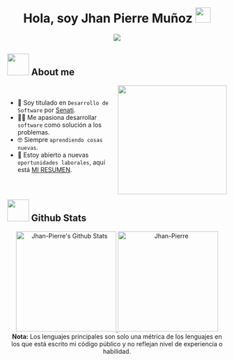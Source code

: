 <h1 align="center">Hola, soy Jhan Pierre Muñoz <img src="https://media.giphy.com/media/hvRJCLFzcasrR4ia7z/giphy.gif" width="35"></h1>
<p align="center">
  <a href="https://github.com/DenverCoder1/readme-typing-svg">
    <img src="https://readme-typing-svg.herokuapp.com?font=Time+New+Roman&color=%23C8BE25&size=25&center=true&vCenter=true&width=600&height=100&lines=Web+Developer;Full+Stack+Developer;Back+End+Developer;Always+learning+new+things">
  </a>
</p>

## <picture><img src = "https://github.com/7oSkaaa/7oSkaaa/blob/main/Images/about_me.gif?raw=true" width = 50px></picture> About me

<picture> <img align="right" src="https://github.com/7oSkaaa/7oSkaaa/blob/main/Images/Right_Side.gif?raw=true" width = 250px></picture>

<br>

- :school: Soy titulado en `Desarrollo de Software` por [Senati](https://www.senati.edu.pe/).
- :technologist: Me apasiona desarrollar `software` como solución a los problemas.
- :nerd_face: Siempre `aprendiendo cosas nuevas`.
- :thinking: Estoy abierto a nuevas `oportunidades laborales`, aquí está [MI RESUMEN](https://www.linkedin.com/in/jhandev/).
<br>

## <picture> <img src = "https://github.com/7oSkaaa/7oSkaaa/blob/main/Images/Statistics.gif?raw=true" width = 50px>  </picture> Github Stats

<p align="center">
    <a href="https://github.com/anuraghazra/github-readme-stats">
        <img alt="Jhan-Pierre's Github Stats" src="https://github-readme-stats.vercel.app/api?username=Jhan-Pierre&show_icons=true&count_private=true&locale=en&theme=tokyonight&layout=compact" height="230px"/>
    </a>
    <img src="https://github-readme-stats.vercel.app/api/top-langs?username=Jhan-Pierre&langs_count=10&show_icons=true&locale=en&theme=tokyonight" alt="Jhan-Pierre" height="230px"/>
    <br/>
    <b>Nota:</b> Los lenguajes principales son solo una métrica de los lenguajes en los que está escrito mi código público y no reflejan nivel de experiencia o habilidad.
</p>
